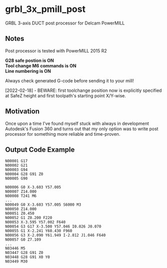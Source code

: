 # grbl_3x_pmill_post

GRBL 3-axis DUCT post processor for Delcam PowerMILL

## Notes

Post processor is tested with PowerMILL 2015 R2

**G28 safe postion is ON\
Tool change M6 commands is ON\
Line numbering is ON**

Always check generated G-code before sending it to your mill!

[2022-02-18] - BEWARE: first toolchange position now is explicitly specified at SafeZ height and first toolpath's starting point X/Y-wise.


## Motivation

Once upon a time I've found myself stuck with always in development Autodesk's Fusion 360 and turns out that my only option was to write post processor for something more reliable and time-proven.

## Output Code Example


```
N00001 G17
N00002 G21
N00003 G94
N00004 G28 G91 Z0
N00005 G90

N00006 G0 X-3.603 Y57.005
N00007 Z14.000
N00008 T241 M6
...
N00049 G0 X-3.603 Y57.005 S6000 M3
N00050 Z14.000
N00051 Z0.450
N00052 G1 Z0.200 F220
N00053 X-3.595 Y57.002 F640
N00054 G3 G17 X-3.500 Y57.046 I0.026 J0.070
N00055 G1 X-2.241 Y60.430 F960
N00056 G3 X-2.090 Y61.949 I-2.812 J1.046 F640
N00057 G0 Z7.109
...
N03446 M5
N03447 G28 G91 Z0
N03448 G28 G91 X0 Y0
N03449 M30
```
